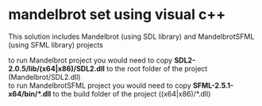# mandelbrot set using visual c++

This solution includes Mandelbrot (using SDL library) and MandelbrotSFML (using SFML library) projects <br/>

to run Mandelbrot project you would need to copy **SDL2-2.0.5/lib/(x64|x86)/SDL2.dll** to the root folder of the project (Mandelbrot/SDL2.dll)<br/>
to run MandelbrotSFML project you would need to copy **SFML-2.5.1-x64/bin/\*.dll** to the build folder of the project ((x64|x86)/\*.dll)<br/>
